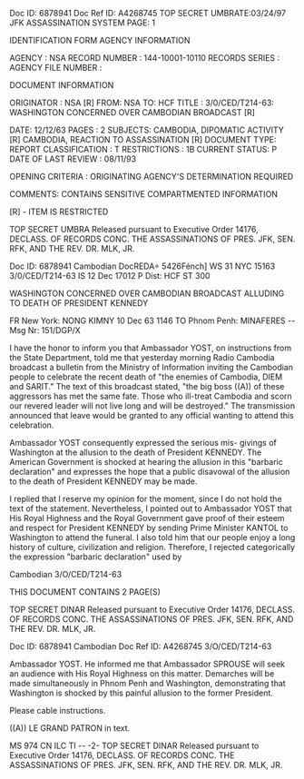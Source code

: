 Doc ID: 6878941 Doc Ref ID: A4268745 TOP SECRET UMBRATE:03/24/97
JFK ASSASSINATION SYSTEM PAGE: 1

IDENTIFICATION FORM
AGENCY INFORMATION

AGENCY : NSA
RECORD NUMBER : 144-10001-10110
RECORDS SERIES :
AGENCY FILE NUMBER :

DOCUMENT INFORMATION

ORIGINATOR : NSA [R]
FROM: NSA
TO: HCF
TITLE :
3/0/CED/T214-63: WASHINGTON CONCERNED OVER CAMBODIAN BROADCAST [R]

DATE: 12/12/63
PAGES : 2
SUBJECTS:
CAMBODIA, DIPOMATIC ACTIVITY [R]
CAMBODIA, REACTION TO ASSASSINATION [R]
DOCUMENT TYPE: REPORT
CLASSIFICATION : T
RESTRICTIONS : 1B
CURRENT STATUS: P
DATE OF LAST REVIEW : 08/11/93

OPENING CRITERIA :
ORIGINATING AGENCY'S DETERMINATION REQUIRED

COMMENTS:
CONTAINS SENSITIVE COMPARTMENTED INFORMATION

[R] - ITEM IS RESTRICTED

TOP SECRET UMBRA
Released pursuant to Executive Order 14176, DECLASS. OF RECORDS CONC. THE ASSASSINATIONS OF PRES. JFK, SEN.
RFK, AND THE REV. DR. MLK, JR.

Doc ID: 6878941 Cambodian DocREDA÷ 5426Fénch] WS 31 NYC 15163 3/0/CED/T214-63
IS 12 Dec 17012 P
Dist: HCF
ST 300

WASHINGTON CONCERNED OVER CAMBODIAN BROADCAST ALLUDING TO DEATH
OF PRESIDENT KENNEDY

FR New York: NONG KIMNY 10 Dec 63 1146
TO Phnom Penh: MINAFERES --
Msg Nr: 151/DGP/X

I have the honor to inform you that Ambassador YOST, on
instructions from the State Department, told me that yesterday
morning Radio Cambodia broadcast a bulletin from the Ministry
of Information inviting the Cambodian people to celebrate the
recent death of "the enemies of Cambodia, DIEM and SARIT."
The text of this broadcast stated, "the big boss ((A)) of these
aggressors has met the same fate. Those who ill-treat Cambodia
and scorn our revered leader will not live long and will be
destroyed." The transmission announced that leave would be
granted to any official wanting to attend this celebration.

Ambassador YOST consequently expressed the serious mis-
givings of Washington at the allusion to the death of President
KENNEDY. The American Government is shocked at hearing the
allusion in this "barbaric declaration" and expresses the hope
that a public disavowal of the allusion to the death of President
KENNEDY may be made.

I replied that I reserve my opinion for the moment, since I
do not hold the text of the statement. Nevertheless, I pointed
out to Ambassador YOST that His Royal Highness and the Royal
Government gave proof of their esteem and respect for President
KENNEDY by sending Prime Minister KANTOL to Washington to attend
the funeral. I also told him that our people enjoy a long history
of culture, civilization and religion. Therefore, I rejected
categorically the expression "barbaric declaration" used by

Cambodian 3/O/CED/T214-63

THIS DOCUMENT CONTAINS 2 PAGE(S)

TOP SECRET DINAR
Released pursuant to Executive Order 14176, DECLASS. OF RECORDS CONC. THE ASSASSINATIONS OF PRES. JFK, SEN.
RFK, AND THE REV. DR. MLK, JR.

Doc ID: 6878941 Cambodian Doc Ref ID: A4268745 3/O/CED/T214-63

Ambassador YOST. He informed me that Ambassador SPROUSE will
seek an audience with His Royal Highness on this matter.
Demarches will be made simultaneously in Phnom Penh and
Washington, demonstrating that Washington is shocked by this
painful allusion to the former President.

Please cable instructions.

((A)) LE GRAND PATRON in text.

MS 974 CN ILC TI --
-2-
TOP SECRET DINAR
Released pursuant to Executive Order 14176, DECLASS. OF RECORDS CONC. THE ASSASSINATIONS OF PRES. JFK, SEN.
RFK, AND THE REV. DR. MLK, JR.
